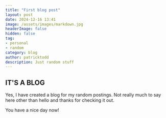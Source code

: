 ```yaml
---
title: "First blog post"
layout: post
date: 2024-12-16 13:41
image: /assets/images/markdown.jpg
headerImage: false
hidden: false
tag:
- personal
- random
category: blog
author: patricktodd
description: Just random stuff
---
```


## IT'S A BLOG

Yes, I have created a blog for my random postings. Not really much to say here other than hello and thanks for checking it out.

You have a nice day now!